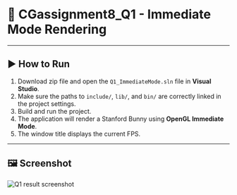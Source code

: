 # 🧪 CGassignment8_Q1 - Immediate Mode Rendering

---

## ▶️ How to Run

1. Download zip file and open the `Q1_ImmediateMode.sln` file in **Visual Studio**.
2. Make sure the paths to `include/`, `lib/`, and `bin/` are correctly linked in the project settings.
3. Build and run the project.
4. The application will render a Stanford Bunny using **OpenGL Immediate Mode**.
5. The window title displays the current FPS.

---

## 🖼️ Screenshot
![Q1 result screenshot](https://github.com/user-attachments/assets/1e65ab58-ba0d-4005-8f38-0b2a73666e4a)


